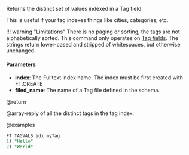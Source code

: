 Returns the distinct set of values indexed in a Tag field.

This is useful if your tag indexes things like cities, categories, etc.

!!! warning "Limitations"
    There is no paging or sorting, the tags are not alphabetically sorted.
    This command only operates on [Tag fields](/docs/stack/search/reference/tags).
    The strings return lower-cased and stripped of whitespaces, but otherwise unchanged.

#### Parameters

- **index**: The Fulltext index name. The index must be first created with FT.CREATE
- **filed_name**: The name of a Tag file defined in the schema.

@return

@array-reply of all the distinct tags in the tag index.

@examples

```sql
FT.TAGVALS idx myTag
1) "Hello"
2) "World"
```
